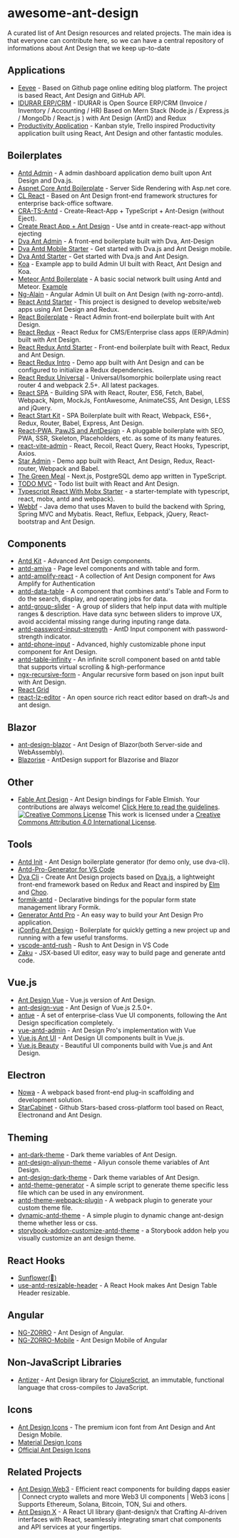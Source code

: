 # awesome-ant-design

A curated list of Ant Design resources and related projects. The main idea is that everyone can contribute here, so we can have a central repository of informations about Ant Design that we keep up-to-date

## Applications

- [Eevee](https://github.com/pizn/eevee) - Based on Github page online editing blog platform. The project is based React, Ant Design and GitHub API.
- [IDURAR ERP/CRM](https://github.com/idurar/idurar-erp-crm) - IDURAR is Open Source ERP/CRM (Invoice / Inventory / Accounting / HR) Based on Mern Stack (Node.js / Express.js / MongoDb / React.js ) with Ant Design (AntD) and Redux
- [Productivity Application](https://github.com/dhruv-kumar-jha/productivity-frontend) - Kanban style, Trello inspired Productivity application built using React, Ant Design and other fantastic modules.

## Boilerplates

- [Antd Admin](https://github.com/zuiidea/antd-admin) - A admin dashboard application demo built upon Ant Design and Dva.js.
- [Aspnet Core Antd Boilerplate](https://github.com/bang88/aspnet-core-react-antd-boilerplate) - Server Side Rendering with Asp.net core.
- [CL React](https://github.com/chenliang2016/CLReactAntDesign) - Based on Ant Design front-end framework structures for enterprise back-office software.
- [CRA-TS-Antd](https://github.com/comerc/cra-ts-antd) - Create-React-App + TypeScript + Ant-Design (without Eject).
- [Create React App + Ant Design](https://github.com/ant-design/create-react-app-antd) - Use antd in create-react-app without ejecting
- [Dva Ant Admin](https://github.com/jiangbo2015/learn-dva) - A front-end boilerplate built with Dva, Ant-Design
- [Dva Antd Mobile Starter](https://github.com/xlsdg/dva-antd-mobile-starter) - Get started with Dva.js and Ant Design mobile.
- [Dva Antd Starter](https://github.com/xlsdg/dva-antd-starter) - Get started with Dva.js and Ant Design.
- [Koa](https://github.com/yukrain/koa-antd-admin) - Example app to build Admin UI built with React, Ant Design and Koa.
- [Meteor Antd Boilerplate](https://github.com/elmarti/meteor-antd-boilerplate) - A basic social network built using Antd and Meteor. [Example](https://antdmeteor.herokuapp.com/login)
- [Ng-Alain](https://github.com/cipchk/ng-alain) - Angular Admin UI built on Ant Design (with ng-zorro-antd).
- [React Antd Starter](https://github.com/yuzhouisme/react-antd-redux-router-starter) - This project is designed to develop website/web apps using Ant Design and Redux.
- [React Boilerplate](https://github.com/huhulab/react-frontend-boilerplate) - React Admin front-end boilerplate built with Ant Design.
- [React Redux](https://github.com/Justin-lu/react-redux-antd) - React Redux for CMS/Enterprise class apps (ERP/Admin) built with Ant Design.
- [React Redux Antd Starter](https://github.com/BetaRabbit/react-redux-antd-starter) - Front-end boilerplate built with React, Redux and Ant Design.
- [React Redux Intro](https://github.com/LeuisKen/react-redux-intro) - Demo app built with Ant Design and can be configured to initialize a Redux dependencies.
- [React Redux Universal](https://github.com/subenksaha/react-redux-universal) - Universal/Isomorphic boilerplate using react router 4 and webpack 2.5+. All latest packages.
- [React SPA](https://github.com/JasonBai007/reactSPA) - Building SPA with React, Router, ES6, Fetch, Babel, Webpack, Npm, MockJs, FontAwesome, AnimateCSS, Ant Design, LESS and jQuery.
- [React Start Kit](https://github.com/jovey-zheng/react-start-kit) - SPA Boilerplate built with React, Webpack, ES6+, Redux, Router, Babel, Express, Ant Design.
- [React-PWA, PawJS and AntDesign](https://github.com/Atyantik/example-pawjs-ant-design) - A pluggable boilerplate with SEO, PWA, SSR, Skeleton, Placeholders, etc. as some of its many features.
- [react-vite-admin](https://github.com/ychengcloud/react-vite-admin) - React, Recoil, React Query, React Hooks, Typescript, Axios.
- [Star Admin](https://github.com/pookpal/star-initReact-example) - Demo app built with React, Ant Design, Redux, React-router, Webpack and Babel.
- [The Green Meal](https://github.com/VincentCordobes/the-green-meal) - Next.js, PostgreSQL demo app written in TypeScript.
- [TODO MVC](https://github.com/cupools/todoMVC-react) - Todo list built with React and Ant Design.
- [Typescript React With Mobx Starter](https://github.com/YDJ-FE/ts-react-webpack) - a starter-template with typescript, react, mobx, antd and webpack).
- [Webbf](https://github.com/peterchenhdu/webbf) - Java demo that uses Maven to build the backend with Spring, Spring MVC and Mybatis. React, Reflux, Eebpack, jQuery, React-bootstrap and Ant Design.

## Components

- [Antd Kit](https://github.com/huhulab/antd-kit) - Advanced Ant Design components.
- [antd-amiya](https://github.com/viewweiwu/amiya) - Page level components and with table and form.
- [antd-amplify-react](https://github.com/mzohaibqc/antd-amplify-react) - A collection of Ant Design component for Aws Amplify for Authentication
- [antd-data-table](https://github.com/NewbeeFE/antd-data-table) - A component that combines antd's Table and Form to do the search, display, and operating jobs for data.
- [antd-group-slider](https://github.com/huyennbl/antd-group-slider) - A group of sliders that help input data with multiple ranges & description. Have data sync between sliders to improve UX, avoid accidental missing range during inputing range data.
- [antd-password-input-strength](https://github.com/Kombustor/antd-password-input-strength) - AntD Input component with password-strength indicator.
- [antd-phone-input](https://github.com/ArtyomVancyan/antd-phone-input) - Advanced, highly customizable phone input component for Ant Design.
- [antd-table-infinity](https://github.com/Leonard-Li777/antd-table-infinity) - An infinite scroll component based on antd table that supports virtual scrolling & high-performance
- [ngx-recursive-form](https://github.com/hsbalar/ngx-recursive-form) - Angular recursive form based on json input built with Ant Design.
- [React Grid](https://github.com/kagawagao/react-grid)
- [react-lz-editor](https://github.com/leejaen/react-lz-editor) - An open source rich react editor based on draft-Js and ant design.

## Blazor

- [ant-design-blazor](https://github.com/ElderJames/ant-design-blazor) - Ant Design of Blazor(both Server-side and WebAssembly).
- [Blazorise](https://github.com/stsrki/Blazorise) - AntDesign support for Blazorise and Blazor

## Other

- [Fable Ant Design](https://github.com/evilz/fable-ant-design) - Ant Design bindings for Fable Elmish. Your contributions are always welcome! [Click Here to read the guidelines](https://github.com/websemantics/awesome-ant-design/blob/master/contributing.md). [![Creative Commons License](http://i.creativecommons.org/l/by/4.0/88x31.png)](http://creativecommons.org/licenses/by/4.0/) This work is licensed under a [Creative Commons Attribution 4.0 International License](http://creativecommons.org/licenses/by/4.0/).

## Tools

- [Antd Init](https://github.com/ant-design/antd-init) - Ant Design boilerplate generator (for demo only, use dva-cli).
- [Antd-Pro-Generator for VS Code](https://github.com/garrett12138/antd-pro-generator)
- [Dva Cli](https://github.com/dvajs/dva-cli) - Create Ant Design projects based on [Dva.js](https://github.com/dvajs/dva), a lightweight front-end framework based on Redux and React and inspired by [Elm](http://elm-lang.org) and [Choo](https://github.com/yoshuawuyts/choo).
- [formik-antd](https://github.com/jannikbuschke/formik-antd) - Declarative bindings for the popular form state management library Formik.
- [Generator Antd Pro](https://github.com/codetrial/generator-antd-pro) - An easy way to build your Ant Design Pro application.
- [iConfig Ant Design](https://github.com/hutxs/iconfig-antd) - Boilerplate for quickly getting a new project up and running with a few useful transforms.
- [vscode-antd-rush](https://github.com/fi3ework/vscode-antd-rush) - Rush to Ant Design in VS Code
- [Zaku](https://github.com/limichange/zaku) - JSX-based UI editor, easy way to build page and generate antd code.

## Vue.js

- [Ant Design Vue](https://github.com/lileilei/Ant-design-vue) - Vue.js version of Ant Design.
- [ant-design-vue](https://github.com/vueComponent/ant-design-vue) - Ant Design of Vue.js 2.5.0+.
- [antue](https://github.com/zzuu666/antue) - A set of enterprise-class Vue UI components, following the Ant Design specification completely.
- [vue-antd-admin](https://github.com/iczer/vue-antd-admin) - Ant Design Pro's implementation with Vue
- [Vue.js Ant UI](https://github.com/kokoroX/vue-ant-ui) - Ant Design UI components built in Vue.js.
- [Vue.js Beauty](https://github.com/FE-Driver/vue-beauty) - Beautiful UI components build with Vue.js and Ant Design.

## Electron

- [Nowa](https://github.com/nowa-webpack/nowa-gui) - A webpack based front-end plug-in scaffolding and development solution.
- [StarCabinet](https://github.com/thundernet8/StarCabinet) - Github Stars-based cross-platform tool based on React, Electronand and Ant Design.

## Theming

- [ant-dark-theme](https://github.com/Kuechlin/ant-dark-theme) - Dark theme variables of Ant Design.
- [ant-design-aliyun-theme](https://github.com/ant-design/ant-design-aliyun-theme) - Aliyun console theme variables of Ant Design.
- [ant-design-dark-theme](https://github.com/ant-design/ant-design-dark-theme) - Dark theme variables of Ant Design.
- [antd-theme-generator](https://github.com/mzohaibqc/antd-theme-generator) - A simple script to generate theme specific less file which can be used in any environment.
- [antd-theme-webpack-plugin](https://github.com/mzohaibqc/antd-theme-webpack-plugin) - A webpack plugin to generate your custom theme file.
- [dynamic-antd-theme](https://github.com/luffyZh/dynamic-antd-theme) - A simple plugin to dynamic change ant-design theme whether less or css.
- [storybook-addon-customize-antd-theme](https://github.com/letshare/storybook-addon-customize-antd-theme) - a Storybook addon help you visually customize an ant design theme.

## React Hooks

- [Sunflower(🌻)](https://github.com/ant-design/sunflower)
- [use-antd-resizable-header](https://github.com/hemengke1997/use-antd-resizable-header) - A React Hook makes Ant Design Table Header resizable.

## Angular

- [NG-ZORRO](https://github.com/NG-ZORRO/ng-zorro-antd) - Ant Design of Angular.
- [NG-ZORRO-Mobile](https://github.com/NG-ZORRO/ng-zorro-antd-mobile) - Ant Design Mobile of Angular

## Non-JavaScript Libraries

- [Antizer](https://github.com/priornix/antizer) - Ant Design library for [ClojureScript](https://clojurescript.org/), an immutable, functional language that cross-compiles to JavaScript.

## Icons

- [Ant Design Icons](https://github.com/fjc0k/ant-design-icons) - The premium icon font from Ant Design and Ant Design Mobile.
- [Material Design Icons](https://github.com/2fd/ant-design-icons)
- [Official Ant Design Icons](https://github.com/ant-design/ant-design-icons)

## Related Projects

- [Ant Design Web3](https://github.com/ant-design/ant-design-web3) - Efficient react components for building dapps easier | Connect crypto wallets and more Web3 UI components | Web3 icons | Supports Ethereum, Solana, Bitcoin, TON, Sui and others.
- [Ant Design X](https://github.com/ant-design/x) - A React UI library @ant-design/x that Crafting AI-driven interfaces with React, seamlessly integrating smart chat components and API services at your fingertips.
